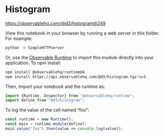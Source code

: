 # Histogram

https://observablehq.com/@d3/histogram@249

View this notebook in your browser by running a web server in this folder. For
example:

~~~sh
python -m SimpleHTTPServer
~~~

Or, use the [Observable Runtime](https://github.com/observablehq/runtime) to
import this module directly into your application. To npm install:

~~~sh
npm install @observablehq/runtime@4
npm install https://api.observablehq.com/@d3/histogram.tgz?v=3
~~~

Then, import your notebook and the runtime as:

~~~js
import {Runtime, Inspector} from "@observablehq/runtime";
import define from "@d3/histogram";
~~~

To log the value of the cell named “foo”:

~~~js
const runtime = new Runtime();
const main = runtime.module(define);
main.value("foo").then(value => console.log(value));
~~~
